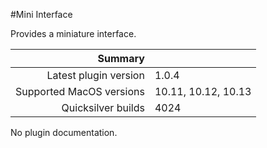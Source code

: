 #Mini Interface

Provides a miniature interface.

 Summary                  | &nbsp; 
-------------------------:|:--------------------
 Latest plugin version    | 1.0.4
 Supported MacOS versions | 10.11, 10.12, 10.13
 Quicksilver builds       | 4024


No plugin documentation.
